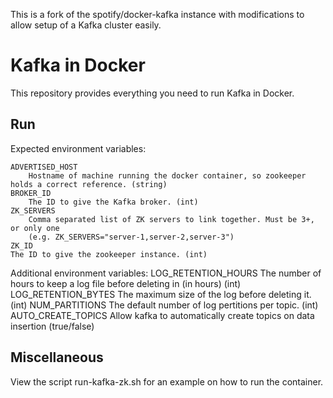 This is a fork of the spotify/docker-kafka instance with modifications to allow
setup of a Kafka cluster easily.


Kafka in Docker
===

This repository provides everything you need to run Kafka in Docker.

Run
---

Expected environment variables:
 
    ADVERTISED_HOST
        Hostname of machine running the docker container, so zookeeper holds a correct reference. (string)
    BROKER_ID
        The ID to give the Kafka broker. (int)
    ZK_SERVERS
        Comma separated list of ZK servers to link together. Must be 3+, or only one
        (e.g. ZK_SERVERS="server-1,server-2,server-3")
    ZK_ID
	The ID to give the zookeeper instance. (int)

Additional environment variables:
    LOG_RETENTION_HOURS
        The number of hours to keep a log file before deleting in (in hours) (int)
    LOG_RETENTION_BYTES
        The maximum size of the log before deleting it. (int)
    NUM_PARTITIONS
        The default number of log pertitions per topic. (int)
    AUTO_CREATE_TOPICS
        Allow kafka to automatically create topics on data insertion (true/false)

Miscellaneous
---

View the script run-kafka-zk.sh for an example on how to run the container.
